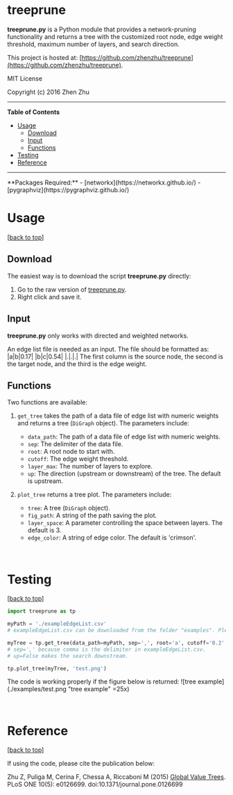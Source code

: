 # treeprune 

**treeprune.py** is a Python module that provides a network-pruning functionality
and returns a tree with the customized root node, edge weight threshold, 
maximum number of layers, and search direction. 

This project is hosted at: [https://github.com/zhenzhu/treeprune](https://github.com/zhenzhu/treeprune).

MIT License

Copyright (c) 2016 Zhen Zhu

<hr>

**Table of Contents**
- [Usage](#usage)
	- [Download](#download)
	- [Input](#input)
	- [Functions](#functions)
- [Testing](#testing)
- [Reference](#reference)

<hr>
**Packages Required:**
- [networkx](https://networkx.github.io/)
- [pygraphviz](https://pygraphviz.github.io/)

<br>

# Usage
[[back to top](#treeprune)]

## Download
The easiest way is to download the script **treeprune.py** directly:

1. Go to the raw version of [treeprune.py](https://github.com/zhenzhu/treeprune/raw/master/treeprune.py).
2. Right click and save it. 

## Input

**treeprune.py** only works with directed and weighted networks.

An edge list file is needed as an input. The file should be formatted as:
|a|b|0.17|
|b|c|0.54|
|.|.|.|
The first column is the source node, the second is the target node, and 
the third is the edge weight. 

## Functions

Two functions are available:

1. `get_tree` takes the path of a data file of edge list with numeric 
    weights and returns a tree (`DiGraph` object). The parameters include:  
	* `data_path`: The path of a data file of edge list with numeric weights.
    * `sep`: The delimiter of the data file. 
    * `root`: A root node to start with. 
    * `cutoff`: The edge weight threshold. 
    * `layer_max`: The number of layers to explore.
    * `up`: The direction (upstream or downstream) of the tree. The default is upstream.

2. `plot_tree` returns a tree plot. The parameters include:
    * `tree`: A tree (`DiGraph` object).
    * `fig_path`: A string of the path saving the plot. 
    * `layer_space`: A parameter controlling the space between layers. The default is 3.
    * `edge_color`: A string of edge color. The default is 'crimson'.

<br>

# Testing
[[back to top](#treeprune)]

```python
import treeprune as tp

myPath = './exampleEdgeList.csv' 
# exampleEdgeList.csv can be downloaded from the folder "examples". Please replace the first dot with your local path. 

myTree = tp.get_tree(data_path=myPath, sep=',', root='a', cutoff='0.2', layer_max=3, up=False)
# sep=',' because comma is the delimiter in exampleEdgeList.csv.
# up=False makes the search downstream. 

tp.plot_tree(myTree, 'test.png')
```

The code is working properly if the figure below is returned:
![tree example](./examples/test.png "tree example" =25x)

<br>

# Reference
[[back to top](#treeprune)]

If using the code, please cite the publication below:

Zhu Z, Puliga M, Cerina F, Chessa A, Riccaboni M (2015) 
[Global Value Trees](http://journals.plos.org/plosone/article?id=10.1371/journal.pone.0126699). PLoS ONE 10(5): e0126699. 
doi:10.1371/journal.pone.0126699



